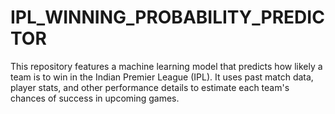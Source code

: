# IPL_WINNING_PROBABILITY_PREDICTOR
This repository features a machine learning model that predicts how likely a team is to win in the Indian Premier League (IPL). It uses past match data, player stats, and other performance details to estimate each team's chances of success in upcoming games.
